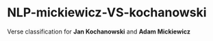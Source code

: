 # NLP-mickiewicz-VS-kochanowski

Verse classification for **Jan Kochanowski** and **Adam Mickiewicz**

